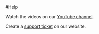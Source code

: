 #Help

Watch the videos on our [YouTube channel](https://www.youtube.com/channel/UCkqE__-VbqOSk1lNsB-8txw/).

Create a [support ticket](https://www.technopioneer.com/support) on our website. 
